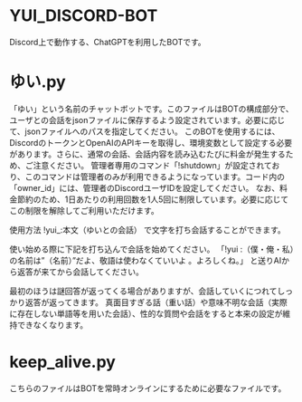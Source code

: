 # YUI_DISCORD-BOT

Discord上で動作する、ChatGPTを利用したBOTです。

# ゆい.py
「ゆい」という名前のチャットボットです。このファイルはBOTの構成部分で、ユーザとの会話をjsonファイルに保存するよう設定されています。必要に応じて、jsonファイルへのパスを指定してください。
このBOTを使用するには、DiscordのトークンとOpenAIのAPIキーを取得し、環境変数として設定する必要があります。さらに、通常の会話、会話内容を読み込むたびに料金が発生するため、ご注意ください。
管理者専用のコマンド「!shutdown」が設定されており、このコマンドは管理者のみが利用できるようになっています。コード内の「owner_id」には、管理者のDiscordユーザIDを設定してください。
なお、料金節約のため、1日あたりの利用回数を1人5回に制限しています。必要に応じてこの制限を解除してご利用いただけます。

使用方法
!yui_:本文（ゆいとの会話）
で文字を打ち会話することができます。

使い始める際に下記を打ち込んで会話を始めてください。
「!yui :（僕・俺・私）の名前は”（名前）”だよ、敬語は使わなくていいよ 。よろしくね。」
と送りAIから返答が来てから会話してください。

最初のほうは謎回答が返ってくる場合がありますが、会話していくにつれてしっかり返答が返ってきます。
真面目すぎる話（重い話）や意味不明な会話（実際に存在しない単語等を用いた会話）、性的な質問や会話をすると本来の設定が維持できなくなります。

# keep_alive.py
こちらのファイルはBOTを常時オンラインにするために必要なファイルです。
